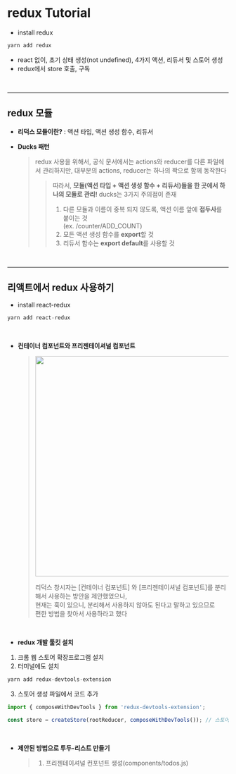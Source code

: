 # redux Tutorial

- install redux

```javaScript
yarn add redux
```

- react 없이, 초기 상태 생성(not undefined), 4가지 액션, 리듀서 및 스토어 생성
- redux에서 store 호출, 구독

<br/>

---

## redux 모듈

- **리덕스 모듈이란?** : 액션 타입, 액션 생성 함수, 리듀서

- **Ducks 패턴**
  > redux 사용을 위해서, 공식 문서에서는 actions와 reducer를 다른 파일에서 관리하지만,
  > 대부분의 actions, reducer는 하나의 짝으로 함께 동작한다
  >
  > > 따라서, **모듈(액션 타입 + 액션 생성 함수 + 리듀서)들을 한 곳에서 하나의 모듈로 관리!**
  > > ducks는 3가지 주의점이 존재
  > >
  > > 1.  다른 모듈과 이름이 중복 되지 않도록, 액션 이름 앞에 **접두사**를 붙이는 것<br/>(ex. /counter/ADD_COUNT)
  > > 2.  모든 액션 생성 함수를 **export**할 것
  > > 3.  리듀서 함수는 **export default**를 사용할 것

<br/>

---

## 리액트에서 redux 사용하기

- install react-redux

```javaScript
yarn add react-redux
```

<br/>

- **컨테이너 컴포넌트와 프리젠테이셔널 컴포넌트**
  <br>

  > <img src="https://user-images.githubusercontent.com/54977412/135451815-19a30932-07e9-4655-ba28-68fa81d8e872.png" width="500px">
  >
  > 리덕스 창시자는 [컨테이너 컴포넌트] 와 [프리젠테이셔널 컴포넌트]를 분리해서 사용하는 방안을 제안했었으나,  
  > 현재는 훅이 있으니, 분리해서 사용하지 않아도 된다고 말하고 있으므로  
  > 편한 방법을 찾아서 사용하라고 했다

<br/>

- **redux 개발 툴킷 설치**

1. 크롬 웹 스토어 확장프로그램 설치
2. 터미널에도 설치

```javaScript
yarn add redux-devtools-extension
```

3. 스토어 생성 파일에서 코드 추가

```javaScript
import { composeWithDevTools } from 'redux-devtools-extension';

const store = createStore(rootReducer, composeWithDevTools()); // 스토어 생성(2번째 인자에 추가)
```

<br/>

- **제안된 방법으로 투두-리스트 만들기**

  > 1. 프리젠테이셔널 컨포넌트 생성(components/todos.js)

<br/><br/>
